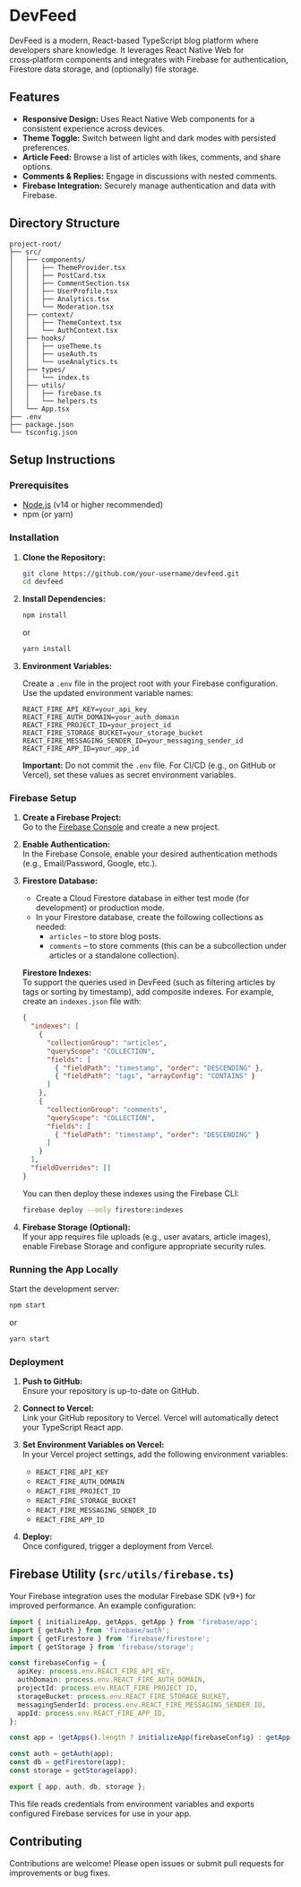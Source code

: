# DevFeed

DevFeed is a modern, React-based TypeScript blog platform where developers share knowledge. It leverages React Native Web for cross‑platform components and integrates with Firebase for authentication, Firestore data storage, and (optionally) file storage.

## Features

- **Responsive Design:** Uses React Native Web components for a consistent experience across devices.
- **Theme Toggle:** Switch between light and dark modes with persisted preferences.
- **Article Feed:** Browse a list of articles with likes, comments, and share options.
- **Comments & Replies:** Engage in discussions with nested comments.
- **Firebase Integration:** Securely manage authentication and data with Firebase.

## Directory Structure

```
project-root/
├── src/
│   ├── components/
│   │   ├── ThemeProvider.tsx
│   │   ├── PostCard.tsx
│   │   ├── CommentSection.tsx
│   │   ├── UserProfile.tsx
│   │   ├── Analytics.tsx
│   │   └── Moderation.tsx
│   ├── context/
│   │   ├── ThemeContext.tsx
│   │   └── AuthContext.tsx
│   ├── hooks/
│   │   ├── useTheme.ts
│   │   ├── useAuth.ts
│   │   └── useAnalytics.ts
│   ├── types/
│   │   └── index.ts
│   ├── utils/
│   │   ├── firebase.ts
│   │   └── helpers.ts
│   └── App.tsx
├── .env
├── package.json
└── tsconfig.json
```

## Setup Instructions

### Prerequisites

- [Node.js](https://nodejs.org/) (v14 or higher recommended)
- npm (or yarn)

### Installation

1. **Clone the Repository:**

   ```bash
   git clone https://github.com/your-username/devfeed.git
   cd devfeed
   ```

2. **Install Dependencies:**

   ```bash
   npm install
   ```
   or
   ```bash
   yarn install
   ```

3. **Environment Variables:**

   Create a `.env` file in the project root with your Firebase configuration. Use the updated environment variable names:

   ```env
   REACT_FIRE_API_KEY=your_api_key
   REACT_FIRE_AUTH_DOMAIN=your_auth_domain
   REACT_FIRE_PROJECT_ID=your_project_id
   REACT_FIRE_STORAGE_BUCKET=your_storage_bucket
   REACT_FIRE_MESSAGING_SENDER_ID=your_messaging_sender_id
   REACT_FIRE_APP_ID=your_app_id
   ```

   **Important:** Do not commit the `.env` file. For CI/CD (e.g., on GitHub or Vercel), set these values as secret environment variables.

### Firebase Setup

1. **Create a Firebase Project:**  
   Go to the [Firebase Console](https://console.firebase.google.com/) and create a new project.

2. **Enable Authentication:**  
   In the Firebase Console, enable your desired authentication methods (e.g., Email/Password, Google, etc.).

3. **Firestore Database:**  
   - Create a Cloud Firestore database in either test mode (for development) or production mode.
   - In your Firestore database, create the following collections as needed:
     - `articles` – to store blog posts.
     - `comments` – to store comments (this can be a subcollection under articles or a standalone collection).

   **Firestore Indexes:**  
   To support the queries used in DevFeed (such as filtering articles by tags or sorting by timestamp), add composite indexes. For example, create an `indexes.json` file with:

   ```json
   {
     "indexes": [
       {
         "collectionGroup": "articles",
         "queryScope": "COLLECTION",
         "fields": [
           { "fieldPath": "timestamp", "order": "DESCENDING" },
           { "fieldPath": "tags", "arrayConfig": "CONTAINS" }
         ]
       },
       {
         "collectionGroup": "comments",
         "queryScope": "COLLECTION",
         "fields": [
           { "fieldPath": "timestamp", "order": "DESCENDING" }
         ]
       }
     ],
     "fieldOverrides": []
   }
   ```

   You can then deploy these indexes using the Firebase CLI:

   ```bash
   firebase deploy --only firestore:indexes
   ```

4. **Firebase Storage (Optional):**  
   If your app requires file uploads (e.g., user avatars, article images), enable Firebase Storage and configure appropriate security rules.

### Running the App Locally

Start the development server:

```bash
npm start
```
or
```bash
yarn start
```

### Deployment

1. **Push to GitHub:**  
   Ensure your repository is up-to-date on GitHub.

2. **Connect to Vercel:**  
   Link your GitHub repository to Vercel. Vercel will automatically detect your TypeScript React app.

3. **Set Environment Variables on Vercel:**  
   In your Vercel project settings, add the following environment variables:
   - `REACT_FIRE_API_KEY`
   - `REACT_FIRE_AUTH_DOMAIN`
   - `REACT_FIRE_PROJECT_ID`
   - `REACT_FIRE_STORAGE_BUCKET`
   - `REACT_FIRE_MESSAGING_SENDER_ID`
   - `REACT_FIRE_APP_ID`

4. **Deploy:**  
   Once configured, trigger a deployment from Vercel.

## Firebase Utility (`src/utils/firebase.ts`)

Your Firebase integration uses the modular Firebase SDK (v9+) for improved performance. An example configuration:

```typescript
import { initializeApp, getApps, getApp } from 'firebase/app';
import { getAuth } from 'firebase/auth';
import { getFirestore } from 'firebase/firestore';
import { getStorage } from 'firebase/storage';

const firebaseConfig = {
  apiKey: process.env.REACT_FIRE_API_KEY,
  authDomain: process.env.REACT_FIRE_AUTH_DOMAIN,
  projectId: process.env.REACT_FIRE_PROJECT_ID,
  storageBucket: process.env.REACT_FIRE_STORAGE_BUCKET,
  messagingSenderId: process.env.REACT_FIRE_MESSAGING_SENDER_ID,
  appId: process.env.REACT_FIRE_APP_ID,
};

const app = !getApps().length ? initializeApp(firebaseConfig) : getApp();

const auth = getAuth(app);
const db = getFirestore(app);
const storage = getStorage(app);

export { app, auth, db, storage };
```

This file reads credentials from environment variables and exports configured Firebase services for use in your app.

## Contributing

Contributions are welcome! Please open issues or submit pull requests for improvements or bug fixes.
